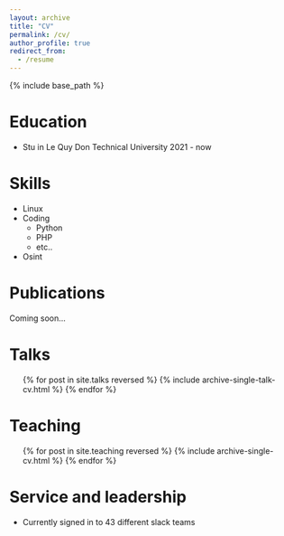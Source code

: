 ```yaml
---
layout: archive
title: "CV"
permalink: /cv/
author_profile: true
redirect_from:
  - /resume
---
```


{% include base_path %}

Education
======
* Stu in Le Quy Don Technical University 2021 - now

Skills
======
* Linux
* Coding
  * Python
  * PHP
  * etc..
* Osint

Publications
======
  Coming soon...
  
Talks
======
  <ul>{% for post in site.talks reversed %}
    {% include archive-single-talk-cv.html  %}
  {% endfor %}</ul>
  
Teaching
======
  <ul>{% for post in site.teaching reversed %}
    {% include archive-single-cv.html %}
  {% endfor %}</ul>
  
Service and leadership
======
* Currently signed in to 43 different slack teams
